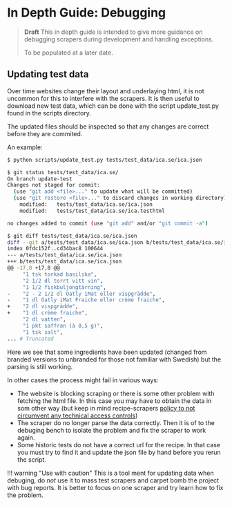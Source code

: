 # In Depth Guide: Debugging

> **Draft**
> This in depth guide is intended to give more guidance on debugging scrapers during
> development and handling exceptions.
>
>To be populated at a later date.

## Updating test data

Over time websites change their layout and underlaying html, it is not uncommon for this to interfere
with the scrapers.  It is then useful to download new test data, which can be done with the script
update_test.py found in the scripts directory.

The updated files should be inspected so that any changes are correct before they are commited.

An example:
```sh
$ python scripts/update_test.py tests/test_data/ica.se/ica.json

$ git status tests/test_data/ica.se/
On branch update-test
Changes not staged for commit:
  (use "git add <file>..." to update what will be committed)
  (use "git restore <file>..." to discard changes in working directory)
	modified:   tests/test_data/ica.se/ica.json
	modified:   tests/test_data/ica.se/ica.testhtml

no changes added to commit (use "git add" and/or "git commit -a")

$ git diff tests/test_data/ica.se/ica.json
diff --git a/tests/test_data/ica.se/ica.json b/tests/test_data/ica.se/ica.json
index 0fdc152f..cd34bac8 100644
--- a/tests/test_data/ica.se/ica.json
+++ b/tests/test_data/ica.se/ica.json
@@ -17,8 +17,8 @@
     "1 tsk torkad basilika",
     "2 1/2 dl torrt vitt vin",
     "1 1/2 fiskbuljongtärning",
-    "2 - 2 1/2 dl Oatly iMat eller vispgrädde",
-    "1 dl Oatly iMat Fraiche eller crème fraiche",
+    "2 dl vispgrädde",
+    "1 dl crème fraiche",
     "2 dl vatten",
     "1 pkt saffran (à 0,5 g)",
     "1 tsk salt",
... # Truncated
```

Here we see that some ingredients have been updated (changed from branded versions to unbranded for those
not familiar with Swedish) but the parsing is still working.

In other cases the process might fail in various ways:

* The website is blocking scraping or there is some other problem with fetching the html file. In this case you
  may have to obtain the data in som other way (but keep in mind recipe-scrapers
  [policy to not circumvent any technical access controls](../copyright-and-usage.md#librarys-role))
* The scraper do no longer parse the data correctly. Then it is of to the debuging bench to isolate the problem
  and fix the scraper to work again.
* Some historic tests do not have a correct url for the recipe. In that case you must try to find it and update
  the json file by hand before you rerun the script.


!!! warning "Use with caution"
    This is a tool ment for updating data when debuging, do _not_ use it to mass test scrapers
    and carpet bomb the project with bug reports. It is better to focus on one scraper and try
    learn how to fix the problem.

